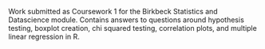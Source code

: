 Work submitted as Coursework 1 for the Birkbeck Statistics and Datascience module. Contains answers to questions around hypothesis testing, boxplot creation, chi squared testing, correlation plots, and multiple linear regression in R.
